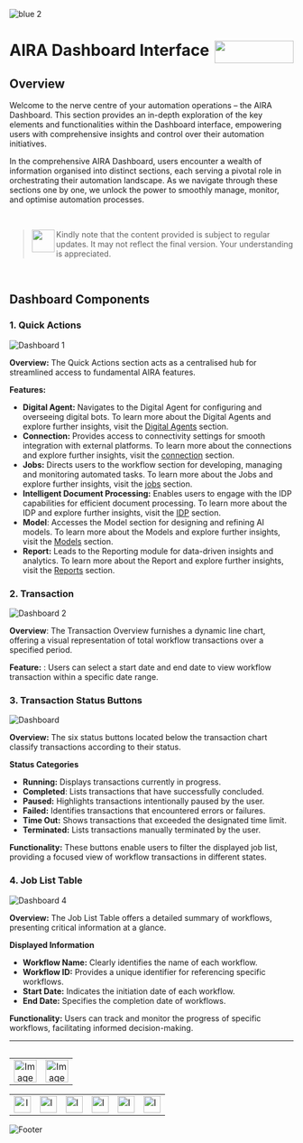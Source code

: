 ![blue 2](https://github.com/airacommunity/AIRA-User-Guide/assets/153823636/d8d04150-3b32-4b48-8485-07dc3c67fbaa)
# AIRA Dashboard Interface  <img align="right" width="140" height="40" src="https://github.com/airacommunity/AIRA-User-Guide-Images/blob/main/ARIA%20Logo%202.png?raw=true">

## Overview

Welcome to the nerve centre of your automation operations – the AIRA Dashboard. This section provides an in-depth exploration of the key elements and functionalities within the Dashboard interface, empowering users with comprehensive insights and control over their automation initiatives.

In the comprehensive AIRA Dashboard, users encounter a wealth of information organised into distinct sections, each serving a pivotal role in orchestrating their automation landscape. As we navigate through these sections one by one, we unlock the power to smoothly manage, monitor, and optimise automation processes.

<br>

> <img align="left" width="40" height="40" src="https://github.com/airacommunity/AIRA-User-Guide-Images/blob/main/icon-caution.jpg?raw=true"> Kindly note that the content provided is subject to regular updates. It may not reflect the final version. Your understanding is appreciated.

<br>


## Dashboard Components

### 1. Quick Actions

![Dashboard 1](https://github.com/airacommunity/AIRA-User-Guide-Images/blob/main/Dashboard%201.gif)

**Overview:** The Quick Actions section acts as a centralised hub for streamlined access to fundamental AIRA features.

**Features:**

-   **Digital Agent:** Navigates to the Digital Agent for configuring and overseeing digital bots. To learn more about the Digital Agents and explore further insights, visit the [Digital Agents]() section.
-   **Connection:** Provides access to connectivity settings for smooth integration with external platforms. To learn more about the connections and explore further insights, visit the [connection]() section.
-   **Jobs:** Directs users to the workflow section for developing, managing and monitoring automated tasks. To learn more about the Jobs and explore further insights, visit the [jobs]() section.
-   **Intelligent Document Processing:** Enables users to engage with the IDP capabilities for efficient document processing. To learn more about the IDP and explore further insights, visit the [IDP]() section. 
-   **Model**: Accesses the Model section for designing and refining AI models. To learn more about the Models and explore further insights, visit the [Models]() section.  
-   **Report:** Leads to the Reporting module for data-driven insights and analytics. To learn more about the Report and explore further insights, visit the [Reports]() section.
    

### 2. Transaction

![Dashboard 2](https://github.com/airacommunity/AIRA-User-Guide-Images/blob/main/Dashboard%202.gif)

**Overview**: The Transaction Overview furnishes a dynamic line chart, offering a visual representation of total workflow transactions over a specified period.

**Feature:** : Users can select a start date and end date to view workflow transaction within a specific date range.


### 3. Transaction Status Buttons

![Dashboard](https://github.com/airacommunity/AIRA-User-Guide-Images/blob/main/Dashboard%203.gif)

**Overview:**  The six status buttons located below the transaction chart classify transactions according to their status.

**Status Categories**

-   **Running:** Displays transactions currently in progress.
-   **Completed**: Lists transactions that have successfully concluded.
-   **Paused:** Highlights transactions intentionally paused by the user.
-   **Failed:** Identifies transactions that encountered errors or failures.
-   **Time Out:** Shows transactions that exceeded the designated time limit.
-   **Terminated:** Lists transactions manually terminated by the user.
  
**Functionality:** These buttons enable users to filter the displayed job list, providing a focused view of workflow transactions in different states.

### 4. Job List Table

![Dashboard 4](https://github.com/airacommunity/AIRA-User-Guide-Images/blob/main/Dashboard%204.gif)

**Overview:** The Job List Table offers a detailed summary of workflows, presenting critical information at a glance.

**Displayed Information**

-   **Workflow Name:** Clearly identifies the name of each workflow.
-   **Workflow ID:** Provides a unique identifier for referencing specific workflows.
-   **Start Date:** Indicates the initiation date of each workflow.
-   **End Date:** Specifies the completion date of workflows.

**Functionality:** Users can track and monitor the progress of specific workflows, facilitating informed decision-making.

---

<table align="right" border="0">
    <tr>
      <td align="center"><a href="https://github.com/airacommunity/AIRA-User-Guide/blob/main/D.%20Getting%20Started%20with%20AIRA.md"><img src="https://github.com/airacommunity/AIRA-User-Guide-Images/blob/main/icon-previous.png" alt="Image 5" width="40" height="40"></a></td>
      <td align="center"><a href="https://github.com/airacommunity/AIRA-User-Guide/blob/main/F.%20Workflow%20Creation%20Guide.md"><img src="https://github.com/airacommunity/AIRA-User-Guide-Images/blob/main/icon-next.png" alt="Image 5" width="40" height="40"></a></td>
    </tr>
</table>

<br>
<br>
<br>

<table border="0" align="center">
  <tr>
    <td align="center"><a href="https://aira.fr/"><img src="https://github.com/airacommunity/AIRA-User-Guide-Images/blob/main/icon-website.png?raw=true" alt="Image 5" width="30" height="30"></a></td>
    <td><a href="https://www.linkedin.com/company/aira-rpa/"><img src="https://github.com/airacommunity/AIRA-User-Guide-Images/blob/main/icon%20-%20linkedin.png?raw=true" alt="Image 1" width="30" height="30"></a></td>
    <td><a href="https://www.instagram.com/connect_aira/"><img src="https://github.com/airacommunity/AIRA-User-Guide-Images/blob/main/icon-instagram.png?raw=true" alt="Image 2" width="30" height="30"></a></td>
    <td><a href="https://www.youtube.com/channel/UCHHCcwQrx-_19sAhu-2R4ww"><img src="https://github.com/airacommunity/AIRA-User-Guide-Images/blob/main/icon%20-%20youtube.png?raw=true" alt="Image 3" width="30" height="30"></a></td>
    <td><a href="https://twitter.com/Aira_RPA"><img src="https://github.com/airacommunity/AIRA-User-Guide-Images/blob/main/icon%20-%20twitter.png?raw=true" alt="Image 4" width="30" height="30"></a></td>
    <td><a href="mailto:connect@aira.fr"><img src="https://github.com/airacommunity/AIRA-User-Guide-Images/blob/main/icon%20-%20gmail.png?raw=true" alt="Image 6" width="30" height="30"></a></td>
  </tr>
</table>


![Footer](https://github.com/airacommunity/AIRA-User-Guide/assets/153823636/6bb25f04-ad9c-476c-b653-c3c1dac1a868)

